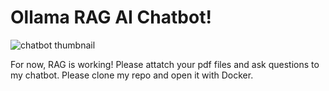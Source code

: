 # Ollama RAG AI Chatbot!
![chatbot thumbnail](https://github.com/user-attachments/assets/cc9dec5f-143d-4c93-afcf-a13c8c5963c8)

For now, RAG is working! Please attatch your pdf files and ask questions to my chatbot.
Please clone my repo and open it with Docker.
